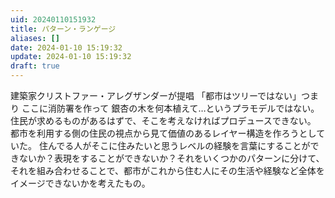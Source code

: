 ```yaml
---
uid: 20240110151932
title: パターン・ランゲージ
aliases: []
date: 2024-01-10 15:19:32
update: 2024-01-10 15:19:32
draft: true
---
```


建築家クリストファー・アレグザンダーが提唱
「都市はツリーではない」つまり ここに消防署を作って 銀杏の木を何本植えて…というプラモデルではない。
住民が求めるものがあるはずで、そこを考えなければプロデュースできない。
都市を利用する側の住民の視点から見て価値のあるレイヤー構造を作ろうとしていた。
住んでる人がそこに住みたいと思うレベルの経験を言葉にすることができないか？表現をすることができないか？それをいくつかのパターンに分けて、それを組み合わせることで、都市がこれから住む人にその生活や経験など全体をイメージできないかを考えたもの。


[^dxshikou]: https://www.notion.so/ac8a820e0e0241f585e85477e7997724/ DXの思考法 日本経済復活への最強戦略, P187, 西山 圭太,冨山 和彦, 文藝春秋, 2021/04/13
